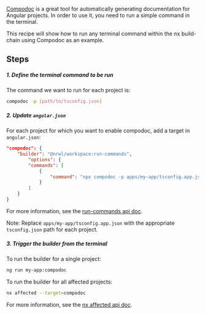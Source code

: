 [Compodoc](https://compodoc.app/) is a great tool for automatically generating documentation for Angular projects. In order to use it, you need to run a simple command in the terminal.

This recipe will show how to run any terminal command within the nx build-chain using Compodoc as an example.

## Steps

##### 1. Define the terminal command to be run

The command we want to run for each project is:

```bash
compodoc -p [path/to/tsconfig.json]
```

##### 2. Update `angular.json`

For each project for which you want to enable compodoc, add a target in `angular.json`:

```json
"compodoc": {
    "builder": "@nrwl/workspace:run-commands",
        "options": {
        "commands": [
            {
                "command": "npx compodoc -p apps/my-app/tsconfig.app.json"
            }
        ]
    }
}
```

For more information, see the [run-commands api doc](https://nx.dev/api/workspace/builders/run-commands).

Note: Replace `apps/my-app/tsconfig.app.json` with the appropriate `tsconfig.json` path for each project.

##### 3. Trigger the builder from the terminal

To run the builder for a single project:

```bash
ng run my-app:compodoc
```

To run the builder for all affected projects:

```bash
nx affected --target=compodoc
```

For more information, see the [nx affected api doc](https://nx.dev/api/npmscripts/affected).
